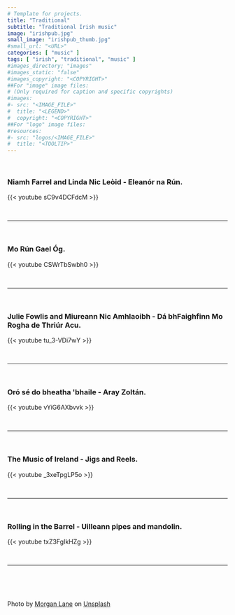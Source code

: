 ```yaml
---
# Template for projects.
title: "Traditional"
subtitle: "Traditional Irish music"
image: "irishpub.jpg"
small_image: "irishpub_thumb.jpg"
#small_url: "<URL>"
categories: [ "music" ]
tags: [ "irish", "traditional", "music" ]
#images_directory; "images"
#images_static: "false"
#images_copyright: "<COPYRIGHT>"
##For "image" image files:
# (Only required for caption and specific copyrights)
#images:
#- src: "<IMAGE_FILE>"
#  title: "<LEGEND>"
#  copyright: "<COPYRIGHT>"
##For "logo" image files:
#resources:
#- src: "logos/<IMAGE_FILE>"
#  title: "<TOOLTIP>"
---
```


<br>

### Niamh Farrel and Linda Nic Leòid - Eleanór na Rún.  

{{< youtube sC9v4DCFdcM >}}  

<br>

---

<br>

### Mo Rún Gael Óg.  


{{< youtube CSWrTbSwbh0 >}}  

<br>

---

<br>

### Julie Fowlis and Miureann Nic Amhlaoibh - Dá bhFaighfinn Mo Rogha de Thriúr Acu.  

{{< youtube tu_3-VDi7wY >}}  

<br>

---

<br>

### Oró sé do bheatha 'bhaile - Aray Zoltán.  

{{< youtube vYiG6AXbvvk >}}  

<br>


---

<br>

### The Music of Ireland - Jigs and Reels.  

{{< youtube _3xeTpgLP5o >}}  

<br>

---

<br>

### Rolling in the Barrel - Uilleann pipes and mandolin.  

{{< youtube txZ3FgIkHZg >}}  

<br>

---


<br>

<br>

<br>

<span>Photo by <a href="https://unsplash.com/@themorganlane?utm_source=unsplash&amp;utm_medium=referral&amp;utm_content=creditCopyText" data-jzz-gui-player="true">Morgan Lane</a> on <a href="https://unsplash.com/s/photos/irish?utm_source=unsplash&amp;utm_medium=referral&amp;utm_content=creditCopyText" data-jzz-gui-player="true">Unsplash</a></span>
